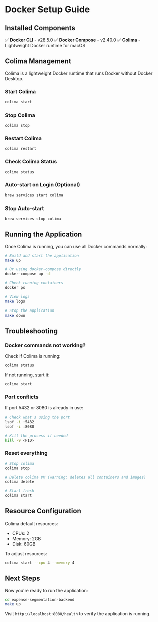 # Docker Setup Guide

## Installed Components

✅ **Docker CLI** - v28.5.0
✅ **Docker Compose** - v2.40.0
✅ **Colima** - Lightweight Docker runtime for macOS

## Colima Management

Colima is a lightweight Docker runtime that runs Docker without Docker Desktop.

### Start Colima

```bash
colima start
```

### Stop Colima

```bash
colima stop
```

### Restart Colima

```bash
colima restart
```

### Check Colima Status

```bash
colima status
```

### Auto-start on Login (Optional)

```bash
brew services start colima
```

### Stop Auto-start

```bash
brew services stop colima
```

## Running the Application

Once Colima is running, you can use all Docker commands normally:

```bash
# Build and start the application
make up

# Or using docker-compose directly
docker-compose up -d

# Check running containers
docker ps

# View logs
make logs

# Stop the application
make down
```

## Troubleshooting

### Docker commands not working?

Check if Colima is running:
```bash
colima status
```

If not running, start it:
```bash
colima start
```

### Port conflicts

If port 5432 or 8080 is already in use:
```bash
# Check what's using the port
lsof -i :5432
lsof -i :8080

# Kill the process if needed
kill -9 <PID>
```

### Reset everything

```bash
# Stop colima
colima stop

# Delete colima VM (warning: deletes all containers and images)
colima delete

# Start fresh
colima start
```

## Resource Configuration

Colima default resources:
- CPUs: 2
- Memory: 2GB
- Disk: 60GB

To adjust resources:
```bash
colima start --cpu 4 --memory 4
```

## Next Steps

Now you're ready to run the application:

```bash
cd expense-segmentation-backend
make up
```

Visit `http://localhost:8080/health` to verify the application is running.
